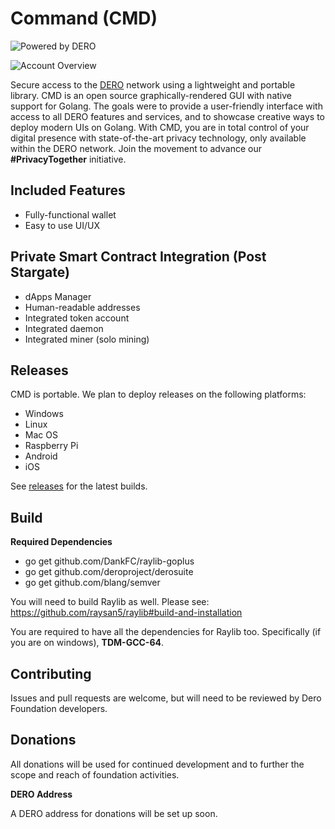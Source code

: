 # Command (CMD)

![Powered by DERO](https://git.dero.io/DERO_Foundation/CMD/raw/branch/master/assets/images/load.png)

![Account Overview](https://git.dero.io/DERO_Foundation/CMD/raw/branch/master/screenshot_1.JPG)

Secure access to the [DERO](https://dero.io) network using a lightweight and portable library. CMD is an open source graphically-rendered GUI with native support for Golang. The goals were to provide a user-friendly interface with access to all DERO features and services, and to showcase creative ways to deploy modern UIs on Golang. With CMD, you are in total control of your digital presence with state-of-the-art privacy technology, only available within the DERO network. Join the movement to advance our <b>#PrivacyTogether</b> initiative.

## Included Features
* Fully-functional wallet
* Easy to use UI/UX

## Private Smart Contract Integration (Post Stargate)
* dApps Manager
* Human-readable addresses
* Integrated token account
* Integrated daemon
* Integrated miner (solo mining)

## Releases
CMD is portable. We plan to deploy releases on the following platforms:
* Windows
* Linux
* Mac OS
* Raspberry Pi
* Android
* iOS

See [releases](https://git.dero.io/DERO_Foundation/CMD/releases) for the latest builds.

## Build

<b>Required Dependencies</b>

* go get github.com/DankFC/raylib-goplus
* go get github.com/deroproject/derosuite
* go get github.com/blang/semver

You will need to build Raylib as well. Please see: https://github.com/raysan5/raylib#build-and-installation

You are required to have all the dependencies for Raylib too. Specifically (if you are on windows), <b>TDM-GCC-64</b>.

## Contributing

Issues and pull requests are welcome, but will need to be reviewed by Dero Foundation developers.

## Donations

All donations will be used for continued development and to further the scope and reach of foundation activities.

<b>DERO Address</b>

A DERO address for donations will be set up soon.


  
